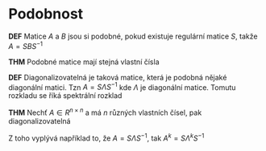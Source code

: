 # Podobnost

**DEF** Matice $A$ a $B$ jsou si podobné, pokud existuje regulární matice $S$, takže $A = SBS^{-1}$

**THM** Podobné matice mají stejná vlastní čísla

**DEF** Diagonalizovatelná je taková matice, která je podobná nějaké diagonální matici. Tzn $A = S \Lambda S^{-1}$ kde $\Lambda$ je diagonální matice. Tomutu rozkladu se říká spektrální rozklad

**THM** Nechť $A \in R^{n \times n}$ a má $n$ různých vlastních čísel, pak diagonalizovatelná

Z toho vyplývá například to, že $A = S \Lambda S^{-1}$, tak $A^k = S \Lambda^k S^{-1}$
